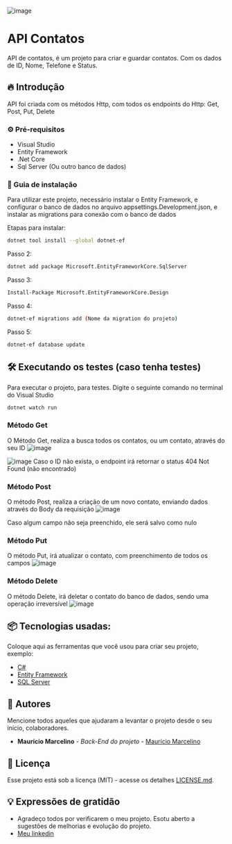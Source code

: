 ![image](https://github.com/marcostwelve/API-EF/assets/94411600/cd709e49-c5df-4385-8b99-997d1bee6221)

# API Contatos

API de contatos, é um projeto para criar e guardar contatos. Com os dados de ID, Nome, Telefone e Status.

## 🔥 Introdução

API foi criada com os métodos Http, com todos os endpoints do Http: Get, Post, Put, Delete

### ⚙️ Pré-requisitos
* Visual Studio
* Entity Framework
* .Net Core
* Sql Server (Ou outro banco de dados)


### 🔨 Guia de instalação

Para utilizar este projeto, necessário instalar o Entity Framework, e configurar o banco de dados no arquivo appsettings.Development.json, e instalar as migrations para conexão com o banco de dados

Etapas para instalar:

```bash
dotnet tool install --global dotnet-ef
```
Passo 2:
```bash
dotnet add package Microsoft.EntityFrameworkCore.SqlServer
```
Passo 3:
```bash
Install-Package Microsoft.EntityFrameworkCore.Design
```
Passo 4:
```bash
dotnet-ef migrations add (Nome da migration do projeto)
```

Passo 5:
```bash
dotnet-ef database update
```


## 🛠️ Executando os testes (caso tenha testes)

Para executar o projeto, para testes. Digite o seguinte comando no terminal do Visual Studio

```bash
dotnet watch run
```

### Método Get

O Método Get, realiza a busca todos os contatos, ou um contato, através do seu ID
![image](https://github.com/marcostwelve/API-EF/assets/94411600/2f647d79-7064-44a7-a0c0-035ed6f64052)

![image](https://github.com/marcostwelve/API-EF/assets/94411600/0ab2320d-6c1f-435b-961b-cac8352048fe)
Caso o ID não exista, o endpoint irá retornar o status 404 Not Found (não encontrado)

### Método Post
O método Post, realiza a criação de um novo contato, enviando dados através do Body da requisição
![image](https://github.com/marcostwelve/API-EF/assets/94411600/0fdd9eed-d45f-4a84-abba-3b5235f5d3a5)

Caso algum campo não seja preenchido, ele será salvo como nulo

### Método Put
O método Put, irá atualizar o contato, com preenchimento de todos os campos
![image](https://github.com/marcostwelve/API-EF/assets/94411600/64d0812d-c167-4a0b-87c9-619b52dc2f2a)

### Método Delete
O método Delete, irá deletar o contato do banco de dados, sendo uma operação irreversível
![image](https://github.com/marcostwelve/API-EF/assets/94411600/82708e1c-d3d3-49d6-b1bf-52d25f4829e9)


## 📦 Tecnologias usadas:

Coloque aqui as ferramentas que você usou para criar seu projeto, exemplo:

* [C#](https://learn.microsoft.com/pt-br/dotnet/csharp/tour-of-csharp/)
* [Entity Framework](https://learn.microsoft.com/pt-br/ef/core/get-started/overview/install)
* [SQL Server](https://www.microsoft.com/pt-br/sql-server/sql-server-downloads)



## 👷 Autores

Mencione todos aqueles que ajudaram a levantar o projeto desde o seu início, colaboradores.

* **Maurício Marcelino** - *Back-End do projeto* - [Maurício Marcelino](https://github.com/marcostwelve)


## 📄 Licença

Esse projeto está sob a licença (MIT) - acesse os detalhes [LICENSE.md](https://opensource.org/license/mit/).




## 💡 Expressões de gratidão

* Agradeço todos por verificarem o meu projeto. Esotu aberto a sugestões de melhorias e evolução do projeto.
* [Meu linkedin](https://www.linkedin.com/in/mauricio-marcelino/)
